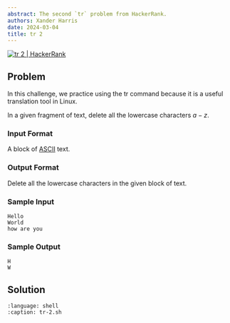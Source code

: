 ```yaml
---
abstract: The second `tr` problem from HackerRank.
authors: Xander Harris
date: 2024-03-04
title: tr 2
---
```


[![tr 2 | HackerRank](https://img.shields.io/badge/HackerRank-green?style=for-the-badge&logo=hackerrank&label=tr%202)](https://www.hackerrank.com/challenges/text-processing-tr-2)

## Problem

In this challenge, we practice using the tr command because it is a useful translation tool in Linux.

In a given fragment of text, delete all the lowercase characters $a-z$.

### Input Format

A block of [ASCII](https://en.wikipedia.org/wiki/ASCII) text.

### Output Format

Delete all the lowercase characters in the given block of text.

### Sample Input

```{code-block} shell
Hello
World
how are you
```

### Sample Output

```{code-block} shell
H
W
```

## Solution

```{literalinclude} tr-2.sh
:language: shell
:caption: tr-2.sh
```

```{index} shell: tr-1
```
